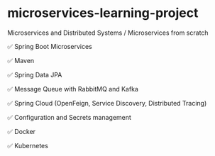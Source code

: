# microservices-learning-project
Microservices and Distributed Systems / Microservices from scratch

<p>✅ Spring Boot Microservices</p>
<p>✅ Maven </p>
<p>✅ Spring Data JPA</p>
<p>✅ Message Queue with RabbitMQ and Kafka</p>
<p>✅ Spring Cloud (OpenFeign, Service Discovery, Distributed Tracing)</p>
<p>✅ Configuration and Secrets management</p>
<p>✅ Docker</p>
<p>✅ Kubernetes</p>
